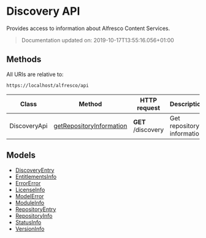 # **Discovery API**

Provides access to information about Alfresco Content Services.

> Documentation updated on: 2019-10-17T13:55:16.056+01:00

## Methods

All URIs are relative to:

```text
https://localhost/alfresco/api
```

| Class        | Method                                                                        | HTTP request       | Description                |
|--------------|-------------------------------------------------------------------------------|--------------------|----------------------------|
| DiscoveryApi | [getRepositoryInformation](docs/DiscoveryApi.md#getRepositoryInformation) | **GET** /discovery | Get repository information |

## Models

- [DiscoveryEntry](docs/DiscoveryEntry.md)
- [EntitlementsInfo](docs/EntitlementsInfo.md)
- [ErrorError](docs/ErrorError.md)
- [LicenseInfo](docs/LicenseInfo.md)
- [ModelError](docs/ModelError.md)
- [ModuleInfo](docs/ModuleInfo.md)
- [RepositoryEntry](docs/RepositoryEntry.md)
- [RepositoryInfo](docs/RepositoryInfo.md)
- [StatusInfo](docs/StatusInfo.md)
- [VersionInfo](docs/VersionInfo.md)
